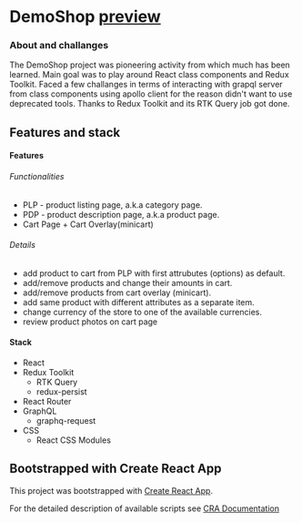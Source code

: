 # DemoShop [preview](https://demo-shop-storefront.herokuapp.com/)

### About and challanges
 
 The DemoShop project was pioneering activity from which much has been learned. Main goal was to play around React class components and Redux Toolkit.
 Faced a few challanges in terms of interacting with grapql server from class components using apollo client for the reason didn't want to use deprecated
 tools. Thanks to Redux Toolkit and its RTK Query job got done. 

## Features and stack 

#### Features
  
  ###### Functionalities
  
  * PLP - product listing page, a.k.a category page.
  * PDP - product description page, a.k.a product page. 
  * Cart Page + Cart Overlay(minicart)

  ###### Details
  
  * add product to cart from PLP with first attrubutes (options) as default.
  * add/remove products and change their amounts in cart. 
  * add/remove products from cart overlay (minicart).
  * add same product with different attributes as a separate item.
  * change currency of the store to one of the available currencies.
  * review product photos on cart page

#### Stack 

* React
* Redux Toolkit
   * RTK Query
   * redux-persist
* React Router 
* GraphQL
    * graphq-request
* CSS
    * React CSS Modules



## Bootstrapped with Create React App

This project was bootstrapped with [Create React App](https://github.com/facebook/create-react-app). 

For the detailed description of available scripts see [CRA Documentation](https://create-react-app.dev/docs/available-scripts)

